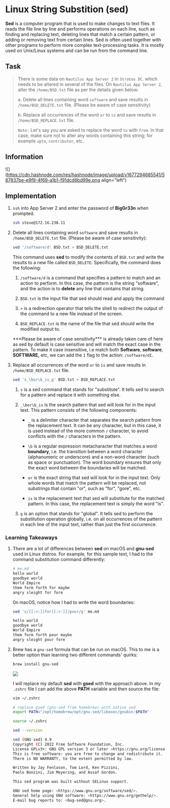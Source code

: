 # Linux String Substition (sed)

**Sed** is a computer program that is used to make changes to text files. It reads the file line by line and performs operations on each line, such as finding and replacing text, deleting lines that match a certain pattern, or adding or removing text from certain lines. Sed is often used together with other programs to perform more complex text-processing tasks. It is mostly used on Unix/Linux systems and can be run from the command line.

## Task

> There is some data on `Nautilus App Server 2` in `Stratos DC`. which needs to be altered in several of the files. On `Nautilus App Server 2`, alter the `/home/BSD.txt` file as per the details given below:
> 
> a. Delete all lines containing word `software` and save results in `/home/BSD_DELETE.txt` file. (Please be aware of case sensitivity)
> 
> b. Replace all occurrences of the word `or` to `is` and save results in `/home/BSD_REPLACE.txt` file.
> 
> `Note:` Let's say you are asked to replace the word `to` with `from`. In that case, make sure not to alter any words containing this string; for example `upto`, `contributor`, etc.

## Information

![](https://cdn.hashnode.com/res/hashnode/image/upload/v1677294685541/587837be-e9f9-4f69-a1b1-f91dcd6bd99e.png align="left")

## Implementation

1. `ssh` into App Server 2 and enter the password of **BigGr33n** when prompted.
    
    ```bash
    ssh steve@172.16.238.11
    ```
    
2. Delete all lines containing word `software` and save results in `/home/BSD_DELETE.txt` file. (Please be aware of case sensitivity):
    
    ```bash
    sed '/software/d' BSD.txt > BSD_DELETE.txt
    ```
    
    This command uses **sed** to modify the contents of `BSD.txt` and write the results to a new file called `BSD_DELETE`. Specifically, the command does the following:
    
    1. `/software/d` is a command that specifies a pattern to match and an action to perform. In this case, the pattern is the string "software", and the action is to **delete** any line that contains that string.
        
    2. `BSD.txt` is the input file that sed should read and apply the command
        
    3. `>` is a redirection operator that tells the shell to redirect the output of the command to a new file instead of the screen.
        
    4. `BSD_REPLACE.txt` is the name of the file that sed should write the modified output to.
        
    
    \*\*\*Please be aware of case sensitivity\*\*\* is already taken care of here as sed by default is case sensitive and will match the exact case in the pattern. To make it case insensitive, i.e match both **Software**, **software**, **SOFTWARE,** etc, we can add the `I` flag to the action: `/software/dI`.
    
3. Replace all occurrences of the word `or` to `is` and save results in `/home/BSD_REPLACE.txt` file.
    
    ```bash
    sed 's_\bor\b_is_g' BSD.txt > BSD_REPLACE.txt
    ```
    
    1. `s` is a sed command that stands for "substitute". It tells sed to search for a pattern and replace it with something else.
        
    2. `_\bor\b_is` is the search pattern that sed will look for in the input text. This pattern consists of the following components:
        
        * `_` is a delimiter character that separates the search pattern from the replacement text. It can be any character, but in this case, it is used instead of the more common `/` character, to avoid conflicts with the `/` characters in the pattern.
            
        * `\b` is a regular expression metacharacter that matches a word **boundary**, i.e. the transition between a word character (alphanumeric or underscore) and a non-word character (such as space or punctuation). The word boundary ensures that only the exact word between the boundaries will be matched.
            
        * `or` is the exact string that sed will look for in the input text. Only whole words that match the pattern will be replaced, not substrings that contain "or", such as "for", "gore", etc.
            
        * `is` is the replacement text that sed will substitute for the matched pattern. In this case, the replacement text is simply the word "is".
            
    3. `g` is an option that stands for "global". It tells sed to perform the substitution operation globally, i.e. on all occurrences of the pattern in each line of the input text, rather than just the first occurrence.
        

### Learning Takeaways

1. There are a lot of differences between **sed** on macOS and **gnu-sed** used in Linux distros. For example, for this sample text, I had to the command substitution command differently:
    
    ```bash
    # me.md
    hello world
    goodbye world
    World Empire
    them form forth for maybe
    angry sleight for fore
    ```
    
    0n macOS, notice how I had to write the word boundaries:
    
    ```bash
    sed 's/[[:<:]]for[[:>:]]/pour/g' me.md
    
    hello world
    goodbye world
    World Empire
    them form forth pour maybe
    angry sleight pour fore
    ```
    
2. Brew has a `gnu-sed` formula that can be run on macOS. This to me is a better option than learning two different commands' quirks:
    
    ```bash
    brew install gnu-sed
    ```
    
    ![](https://cdn.hashnode.com/res/hashnode/image/upload/v1677615452777/31c1cb44-bfdc-4e92-ac8e-408f14b3813a.png)
    
    I will replace my default **sed** with **gsed** with the approach above. In my `.zshrc` file I can add the above **PATH** variable and then source the file:
    
    ```bash
    vim ~/.zshrc
    
    # replace gsed (gnu-sed from homebrew) with native sed
    export PATH="/opt/homebrew/opt/gnu-sed/libexec/gnubin:$PATH"
    
    source ~/.zshrc
    
    sed --version
    
    sed (GNU sed) 4.9
    Copyright (C) 2022 Free Software Foundation, Inc.
    License GPLv3+: GNU GPL version 3 or later <https://gnu.org/licenses/gpl.html>.
    This is free software: you are free to change and redistribute it.
    There is NO WARRANTY, to the extent permitted by law.
    
    Written by Jay Fenlason, Tom Lord, Ken Pizzini,
    Paolo Bonzini, Jim Meyering, and Assaf Gordon.
    
    This sed program was built without SELinux support.
    
    GNU sed home page: <https://www.gnu.org/software/sed/>.
    General help using GNU software: <https://www.gnu.org/gethelp/>.
    E-mail bug reports to: <bug-sed@gnu.org>.
    ```